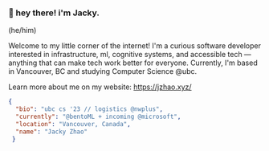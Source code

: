 ### :wave: hey there! i'm Jacky.
(he/him)

Welcome to my little corner of the internet! I'm a curious software developer interested in infrastructure, ml, cognitive systems, and accessible tech &mdash; anything that can make tech work better for everyone. Currently, I'm based in Vancouver, BC and studying Computer Science @ubc.

Learn more about me on my website: https://jzhao.xyz/

```json
{
  "bio": "ubc cs '23 // logistics @nwplus",
  "currently": "@bentoML + incoming @microsoft",
  "location": "Vancouver, Canada",
  "name": "Jacky Zhao"
 }
```
